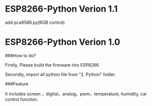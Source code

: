 # ESP8266-Python Verion 1.1
add pca9586.py(RGB control)



# ESP8266-Python Verion 1.0

###How to do?

Firstly, Please build the firmware into ESP8266.

Secondly, import all python file from "2. Python" folder.

###Feature

It includes screen ，digital，analog，pwm，temperature, humidity, car control function.
